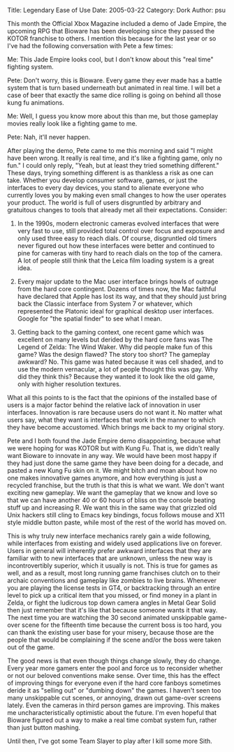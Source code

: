 Title: Legendary Ease of Use
Date: 2005-03-22
Category: Dork
Author: psu

This month the Official Xbox Magazine included a demo of Jade Empire, the upcoming RPG that Bioware has been developing since they passed the KOTOR franchise to others. I mention this because for the last year or so I've had the following conversation with Pete a few times:

Me: This Jade Empire looks cool, but I don't know about this "real time" fighting system.

Pete: Don't worry, this is Bioware. Every game they ever made has a battle system that is turn based underneath but animated in real time. I will bet a case of beer that exactly the same dice rolling is going on behind all those kung fu animations.

Me: Well, I guess you know more about this than me, but those gameplay movies really look like a fighting game to me.

Pete: Nah, it'll never happen.

After playing the demo, Pete came to me this morning and said "I might have been wrong. It really is real time, and it's like a fighting game, only no fun." I could only reply, "Yeah, but at least they tried something different."
These days, trying something different is as thankless a risk as one can take. Whether you develop consumer software, games, or just the interfaces to every day devices, you stand to alienate everyone who currently loves you by making even small changes to how the user operates your product. The world is full of users disgruntled by arbitrary and gratuitous changes to tools that already met all their expectations. Consider:

1. In the 1990s, modern electronic cameras evolved interfaces that were very fast to use, still provided total control over focus and exposure and only used three easy to reach dials. Of course, disgruntled old timers never figured out how these interfaces were better and continued to pine for cameras with tiny hard to reach dials on the top of the camera. A lot of people still think that the Leica film loading system is a great idea.

2. Every major update to the Mac user interface brings howls of outrage from the hard core contingent. Dozens of times now, the Mac faithful have declared that Apple has lost its way, and that they should just bring back the Classic interface from System 7 or whatever, which represented the Platonic ideal for graphical desktop user interfaces. Google for "the spatial finder" to see what I mean.

3. Getting back to the gaming context, one recent game which was excellent on many levels but derided by the hard core fans was The Legend of Zelda: The Wind Waker. Why did people make fun of this game? Was the design flawed? The story too short? The gameplay awkward? No. This game was hated because it was cell shaded, and to use the modern vernacular, a lot of people thought this was gay. Why did they think this? Because they wanted it to look like the old game, only with higher resolution textures.

What all this points to is the fact that the opinions of the installed base of users is a major factor behind the relative lack of innovation in user interfaces. Innovation is rare because users do not want it. No matter what users say, what they want is interfaces that work in the manner to which they have become accustomed. Which brings me back to my original story.

Pete and I both found the Jade Empire demo disappointing, because what we were hoping for was KOTOR but with Kung Fu. That is, we didn't really want Bioware to innovate in any way. We would have been most happy if they had just done the same game they have been doing for a decade, and pasted a new Kung Fu skin on it. We might bitch and moan about how no one makes innovative games anymore, and how everything is just a recycled franchise, but the truth is that this is what we want. We don't want exciting new gameplay. We want the gameplay that we know and love so that we can have another 40 or 60 hours of bliss on the console beating stuff up and increasing R. We want this in the same way that grizzled old Unix hackers still cling to Emacs key bindings, focus follows mouse and X11 style middle button paste, while most of the rest of the world has moved on.

This is why truly new interface mechanics rarely gain a wide following, while interfaces from existing and widely used applications live on forever. Users in general will inherently prefer awkward interfaces that they are familiar with to new interfaces that are unknown, unless the new way is incontrovertibly superior, which it usually is not. This is true for games as well, and as a result, most long running game franchises clutch on to their archaic conventions and gameplay like zombies to live brains. Whenever you are playing the license tests in GT4, or backtracking through an entire level to pick up a critical item that you missed, or find money in a plant in Zelda, or fight the ludicrous top down camera angles in Metal Gear Solid then just remember that it's like that because someone wants it that way. The next time you are watching the 30 second animated unskippable game-over scene for the fifteenth time because the current boss is too hard, you can thank the existing user base for your misery, because those are the people that would be complaining if the scene and/or the boss were taken out of the game.

The good news is that even though things change slowly, they do change. Every year more gamers enter the pool and force us to reconsider whether or not our beloved conventions make sense. Over time, this has the effect of improving things for everyone even if the hard core fanboys sometimes deride it as "selling out" or "dumbing down" the games. I haven't seen too many unskippable cut scenes, or annoying, drawn out game-over screens lately. Even the cameras in third person games are improving. This makes me uncharacteristically optimistic about the future. I'm even hopeful that Bioware figured out a way to make a real time combat system fun, rather than just button mashing.

Until then, I've got some Team Slayer to play after I kill some more Sith.